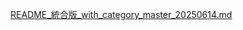 [README_統合版_with_category_master_20250614.md](https://github.com/user-attachments/files/20734741/README_._with_category_master_20250614.md)
